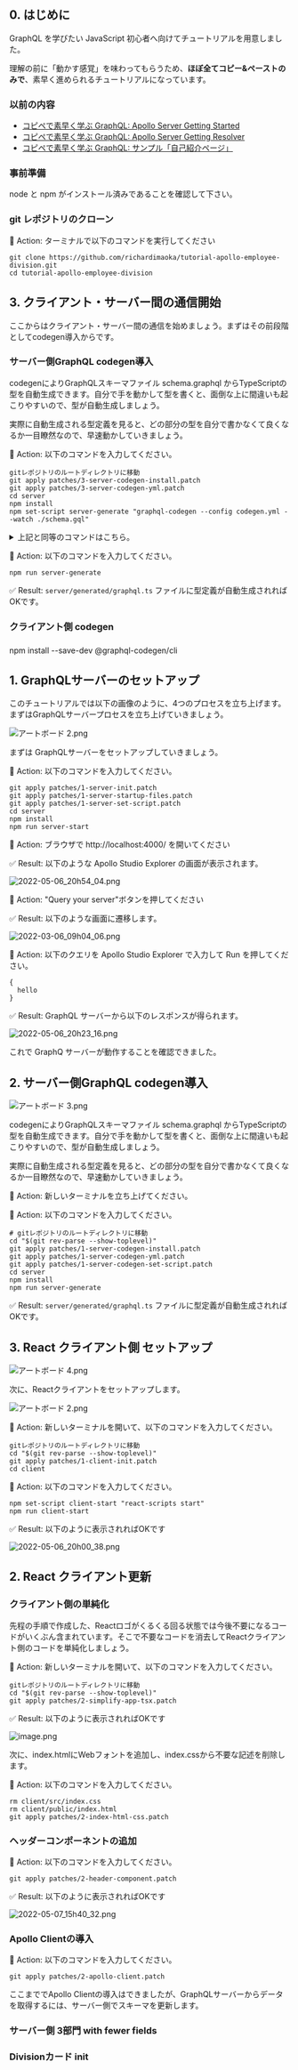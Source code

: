## 0. はじめに

GraphQL を学びたい JavaScript 初心者へ向けてチュートリアルを用意しました。

理解の前に「動かす感覚」を味わってもらうため、**ほぼ全てコピー&ペーストのみで**、素早く進められるチュートリアルになっています。

### 以前の内容

- [コピペで素早く学ぶ GraphQL: Apollo Server Getting Started](https://qiita.com/RichardImaokaJP/items/ca32e73f922673bc95a5)
- [コピペで素早く学ぶ GraphQL: Apollo Server Getting Resolver](https://qiita.com/RichardImaokaJP/items/2abd1a4200c6dbe45ee6)
- [コピペで素早く学ぶ GraphQL: サンプル「自己紹介ページ」](https://qiita.com/RichardImaokaJP/items/e96fbad3909e791094d2)

### 事前準備

node と npm がインストール済みであることを確認して下さい。

### git レポジトリのクローン

:large_orange_diamond: Action: ターミナルで以下のコマンドを実行してください

```terminal
git clone https://github.com/richardimaoka/tutorial-apollo-employee-division.git
cd tutorial-apollo-employee-division
```


## 3. クライアント・サーバー間の通信開始

ここからはクライアント・サーバー間の通信を始めましょう。まずはその前段階としてcodegen導入からです。

### サーバー側GraphQL codegen導入

codegenによりGraphQLスキーマファイル schema.graphql からTypeScriptの型を自動生成できます。自分で手を動かして型を書くと、面倒な上に間違いも起こりやすいので、型が自動生成しましょう。

実際に自動生成される型定義を見ると、どの部分の型を自分で書かなくて良くなるか一目瞭然なので、早速動かしていきましょう。

:large_orange_diamond: Action: 以下のコマンドを入力してください。

```terminal: メイン
gitレポジトリのルートディレクトリに移動
git apply patches/3-server-codegen-install.patch
git apply patches/3-server-codegen-yml.patch
cd server
npm install
npm set-script server-generate "graphql-codegen --config codegen.yml --watch ./schema.gql"
```

<details><summary>上記と同等のコマンドはこちら。</summary><div>

上記のコマンドは以下のコマンドの結果を`.patch`ファイルにまとめたものです。

しかし、以下のコマンドではなく `.patch` ファイルを利用する上記のコマンドをおすすめします。なぜなら、以下のコマンドでは実行のたびに結果が変わる可能性があり、この先のチュートリアルの手順でエラーを発生させてしまうかもしれないからです。

```terminal: メイン
cd server
npm install @graphql-codegen/cli
npx graphql-codegen init
# あとは対話式インターフェイスが立ち上がるので質問に答える
# 必要に応じて適宜config.ymlを修正 https://www.graphql-code-generator.com/docs/config-reference/codegen-config
```

---

</div></details>

:large_orange_diamond: Action: 以下のコマンドを入力してください。

```terminal: メイン
npm run server-generate

```

:white_check_mark: Result: `server/generated/graphql.ts` ファイルに型定義が自動生成されればOKです。


### クライアント側 codegen

###

npm install --save-dev @graphql-codegen/cli


## 1. GraphQLサーバーのセットアップ

このチュートリアルでは以下の画像のように、4つのプロセスを立ち上げます。まずはGraphQLサーバープロセスを立ち上げていきましょう。

![アートボード 2.png](https://qiita-image-store.s3.ap-northeast-1.amazonaws.com/0/75738/6d1717b1-a470-89da-ef41-58670a898c23.png)

まずは GraphQLサーバーをセットアップしていきましょう。

:large_orange_diamond: Action: 以下のコマンドを入力してください。

```terminal: GraphQLサーバー
git apply patches/1-server-init.patch
git apply patches/1-server-startup-files.patch
git apply patches/1-server-set-script.patch
cd server
npm install
npm run server-start
```

:large_orange_diamond: Action: ブラウザで http://localhost:4000/ を開いてください

:white_check_mark: Result: 以下のような Apollo Studio Explorer の画面が表示されます。

![2022-05-06_20h54_04.png](https://qiita-image-store.s3.ap-northeast-1.amazonaws.com/0/75738/4f58c6b3-6efe-f0de-28cd-012fdecb499b.png)

:large_orange_diamond: Action: "Query your server"ボタンを押してください

:white_check_mark: Result: 以下のような画面に遷移します。

![2022-03-06_09h04_06.png](https://qiita-image-store.s3.ap-northeast-1.amazonaws.com/0/75738/e32d47ea-e138-8beb-acec-1441174f7e11.png)

:large_orange_diamond: Action: 以下のクエリを Apollo Studio Explorer で入力して Run を押してください。

```terminal
{
  hello
}
```

:white_check_mark: Result: GraphQL サーバーから以下のレスポンスが得られます。

![2022-05-06_20h23_16.png](https://qiita-image-store.s3.ap-northeast-1.amazonaws.com/0/75738/cf7b77e0-9f56-ee9f-d767-563213a7c442.png)

これで GraphQ サーバーが動作することを確認できました。




## 2. サーバー側GraphQL codegen導入

![アートボード 3.png](https://qiita-image-store.s3.ap-northeast-1.amazonaws.com/0/75738/31eac510-efac-6ac5-8376-8b95b8758e2c.png)

codegenによりGraphQLスキーマファイル schema.graphql からTypeScriptの型を自動生成できます。自分で手を動かして型を書くと、面倒な上に間違いも起こりやすいので、型が自動生成しましょう。

実際に自動生成される型定義を見ると、どの部分の型を自分で書かなくて良くなるか一目瞭然なので、早速動かしていきましょう。

:large_orange_diamond: Action: 新しいターミナルを立ち上げてください。

:large_orange_diamond: Action: 以下のコマンドを入力してください。

```terminal: サーバーcodegen
# gitレポジトリのルートディレクトリに移動
cd "$(git rev-parse --show-toplevel)"
git apply patches/1-server-codegen-install.patch
git apply patches/1-server-codegen-yml.patch
git apply patches/1-server-codegen-set-script.patch
cd server
npm install
npm run server-generate
```

:white_check_mark: Result: `server/generated/graphql.ts` ファイルに型定義が自動生成されればOKです。


## 3. React クライアント側 セットアップ

![アートボード 4.png](https://qiita-image-store.s3.ap-northeast-1.amazonaws.com/0/75738/a89cb30f-6c50-879c-737a-f601980a140d.png)

次に、Reactクライアントをセットアップします。

![アートボード 2.png](https://qiita-image-store.s3.ap-northeast-1.amazonaws.com/0/75738/e58d21b4-2df8-cb25-4b63-dfaf12bb529c.png)

:large_orange_diamond: Action: 新しいターミナルを開いて、以下のコマンドを入力してください。

```terminal: メイン
gitレポジトリのルートディレクトリに移動
cd "$(git rev-parse --show-toplevel)"
git apply patches/1-client-init.patch
cd client
```

:large_orange_diamond: Action: 以下のコマンドを入力してください。

```terminal: メイン
npm set-script client-start "react-scripts start"
npm run client-start
```

:white_check_mark: Result: 以下のように表示されればOKです

![2022-05-06_20h00_38.png](https://qiita-image-store.s3.ap-northeast-1.amazonaws.com/0/75738/42c1d114-7b6b-2b4c-6116-3714b36b8e03.png)




## 2. React クライアント更新

### クライアント側の単純化

先程の手順で作成した、Reactロゴがくるくる回る状態では今後不要になるコードがいくぶん含まれています。そこで不要なコードを消去してReactクライアント側のコードを単純化しましょう。

:large_orange_diamond: Action: 新しいターミナルを開いて、以下のコマンドを入力してください。

```terminal: メイン
gitレポジトリのルートディレクトリに移動
cd "$(git rev-parse --show-toplevel)"
git apply patches/2-simplify-app-tsx.patch
```

:white_check_mark: Result: 以下のように表示されればOKです

![image.png](https://qiita-image-store.s3.ap-northeast-1.amazonaws.com/0/75738/dc66f41c-24c7-2b00-2a2b-3a3937b05a27.png)

次に、index.htmlにWebフォントを追加し、index.cssから不要な記述を削除します。

:large_orange_diamond: Action: 以下のコマンドを入力してください。

```terminal: メイン
rm client/src/index.css
rm client/public/index.html
git apply patches/2-index-html-css.patch
```

### ヘッダーコンポーネントの追加

:large_orange_diamond: Action: 以下のコマンドを入力してください。

```terminal: メイン
git apply patches/2-header-component.patch
```

:white_check_mark: Result: 以下のように表示されればOKです

![2022-05-07_15h40_32.png](https://qiita-image-store.s3.ap-northeast-1.amazonaws.com/0/75738/680e1428-114e-96e5-bea8-452ec565415f.png)

### Apollo Clientの導入

:large_orange_diamond: Action: 以下のコマンドを入力してください。

```terminal: メイン
git apply patches/2-apollo-client.patch
```

ここまででApollo Clientの導入はできましたが、GraphQLサーバーからデータを取得するには、サーバー側でスキーマを更新します。


### サーバー側 3部門 with fewer fields



### Divisionカード init 


### 
